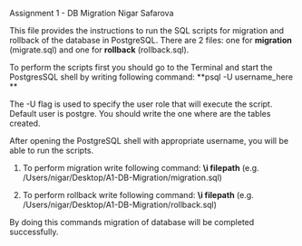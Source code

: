 Assignment 1 - DB Migration
Nigar Safarova

This file provides the instructions to run the SQL scripts for migration and rollback of the database in PostgreSQL. 
There are 2 files: one for **migration** (migrate.sql) and one for **rollback** (rollback.sql).

To perform the scripts first you should go to the Terminal and start the PostgresSQL shell by writing following command:
**psql -U username_here **

The -U flag is used to specify the user role that will execute the script. Default user is postgre. You should write the one where are the tables created. 

After opening the PostgreSQL shell with appropriate username, you will be able to run the scripts. 

1. To perform migration write following command: 
**\i filepath** (e.g. /Users/nigar/Desktop/A1-DB-Migration/migration.sql)

2. To perform rollback write following command:
**\i filepath** (e.g. /Users/nigar/Desktop/A1-DB-Migration/rollback.sql)

By doing this commands migration of database will be completed successfully. 
